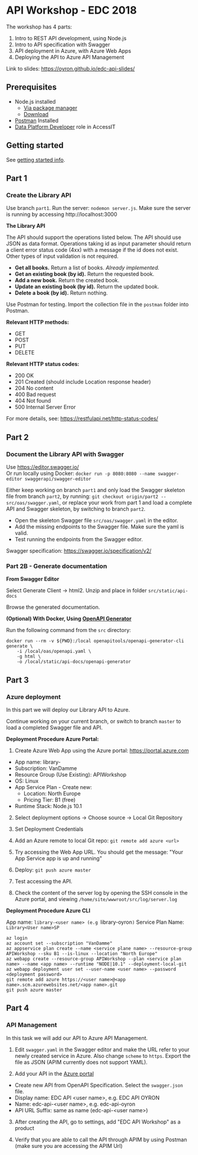 # API Workshop - EDC 2018

The workshop has 4 parts:
1. Intro to REST API development, using Node.js
2. Intro to API specification with Swagger
3. API deployment in Azure, with Azure Web Apps
4. Deploying the API to Azure API Management

Link to slides: https://oyron.github.io/edc-api-slides/

## Prerequisites

- Node.js installed
    - [Via package manager](https://nodejs.org/en/download/package-manager)
    - [Download](https://nodejs.org/en/download/)
- [Postman](https://www.getpostman.com/) Installed
- [Data Platform Developer](https://accessit.statoil.no/Search/Search?term=data+platform+developer) role in AccessIT

## Getting started
See [getting started info](https://github.com/oyron/edc-api/blob/master/gettingStarted.md).

## Part 1

### Create the Library API

Use branch `part1`. Run the server: `nodemon server.js`.
Make sure the server is running by accessing http://localhost:3000

**The Library API**

The API should support the operations listed below. The API should use JSON as data format. 
Operations taking id as input parameter should return a client error status code (4xx) with a message if the id does not exist. 
Other types of input validation is not required. 
- **Get all books.** Return a list of books. *Already implemented.*
- **Get an existing book (by id).** Return the requested book.
- **Add a new book.** Return the created book.
- **Update an existing book (by id).** Return the updated book.
- **Delete a book (by id).** Return nothing.

Use Postman for testing. Import the collection file in the `postman` folder into Postman. 

**Relevant HTTP methods:**
- GET
- POST
- PUT
- DELETE

**Relevant HTTP status codes:**
- 200 OK
- 201 Created (should include Location response header)
- 204 No content
- 400 Bad request
- 404 Not found
- 500 Internal Server Error

For more details, see: https://restfulapi.net/http-status-codes/


## Part 2

### Document the Library API with Swagger

Use https://editor.swagger.io/<br>
Or run locally using Docker: `docker run -p 8080:8080 --name swagger-editor swaggerapi/swagger-editor`

Either keep working on branch `part1` and only load the Swagger skeleton file from branch `part2`, by 
running: `git checkout origin/part2 -- src/oas/swagger.yaml`, or replace your work from part 1 and load a complete API and Swagger skeleton, by switching to branch `part2`. 

- Open the skeleton Swagger file `src/oas/swagger.yaml` in the editor.
- Add the missing endpoints to the Swagger file. Make sure the yaml is valid.
- Test running the endpoints from the Swagger editor.

Swagger specification: https://swagger.io/specification/v2/

### Part 2B - Generate documentation

**From Swagger Editor**

Select Generate Client -> html2. Unzip and place in folder `src/static/api-docs`

Browse the generated documentation.

**(Optional) With Docker, Using [OpenAPI Generator](https://github.com/openapitools/openapi-generator#33---online-openapi-generator)**

Run the following command from the `src` directory:

```
docker run --rm -v ${PWD}:/local openapitools/openapi-generator-cli generate \
    -i /local/oas/openapi.yaml \
    -g html \
    -o /local/static/api-docs/openapi-generator
```

## Part 3
### Azure deployment

In this part we will deploy our Library API to Azure.

Continue working on your current branch, or switch to branch `master` to load a completed Swagger file and API.

**Deployment Procedure Azure Portal:**

1. Create Azure Web App using the Azure portal: https://portal.azure.com
  - App name: library-<user name>
  - Subscription: VanDamme
  - Resource Group (Use Existing): APIWorkshop
  - OS: Linux
  - App Service Plan - Create new:
    - Location: North Europe
    - Pricing Tier: B1 (free)
  - Runtime Stack: Node.js 10.1
  
2. Select deployment options -> Choose source -> Local Git Repository

3. Set Deployment Credentials

4. Add an Azure remote to local Git repo: `git remote add azure <url>`

5. Try accessing the Web App URL. You should get the message: "Your App Service app is up and running"

5. Deploy: `git push azure master`

6. Test accessing the API.

7. Check the content of the server log by opening the SSH console in the Azure portal, and viewing `/home/site/wwwroot/src/log/server.log`


**Deployment Procedure Azure CLI**

App name: `library-<user name> (e.g `library-oyron`)`
Service Plan Name: `Library<User name>SP`

```
az login
az account set --subscription "VanDamme"
az appservice plan create --name <service plane name> --resource-group APIWorkshop --sku B1 --is-linux --location "North Europe"
az webapp create --resource-group APIWorkshop --plan <service plan name> --name <app name> --runtime "NODE|10.1" --deployment-local-git
az webapp deployment user set --user-name <user name> --password <deployment password>
git remote add azure https://<user name>@<app name>.scm.azurewebsites.net/<app name>.git
git push azure master

```

## Part 4
### API Management

In this task we will add our API to Azure API Management.  

1. Edit `swagger.yaml` in the Swagger editor and make the URL refer to your newly created service in Azure. 
Also change `scheme` to `https`. Export the file as JSON (APIM currently does not support YAML).

2. Add your API in the [Azure portal](https://portal.azure.com/#@StatoilSRM.onmicrosoft.com/resource/subscriptions/5f59116d-13e1-4d1a-a272-1cea3a54228c/resourceGroups/IntegrationServices/providers/Microsoft.ApiManagement/service/omniadev/apim-apis)
  - Create new API from OpenAPI Specification. Select the `swagger.json` file.
  - Display name: EDC API \<user name\>, e.g. EDC API OYRON
  - Name: edc-api-\<user name\>, e.g. edc-api-oyron
  - API URL Suffix: same as name (edc-api-\<user name\>)
  
3. After creating the API, go to settings, add "EDC API Workshop" as a product

4. Verify that you are able to call the API through APIM by using Postman (make sure you are accessing the APIM Url) 

